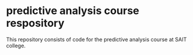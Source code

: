 # predictive analysis course respository
This repository consists of code for the predictive analysis course at SAIT college.
